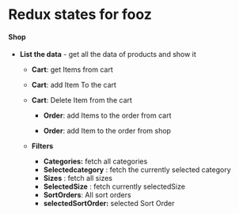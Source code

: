 # Redux states for fooz

#### Shop

- **List the data** - get all the data of products and show it
  
  - **Cart**: get Items from cart
  
  - **Cart**: add Item To the cart
  
  - **Cart**: Delete Item from the cart
    
    - **Order**: add Items to the order from cart
    
    - **Order**: add Item to the order from shop    
  
  - **Filters**
    
    - **Categories:** fetch all categories
    - **Selectedcategory** : fetch the currently selected category
    - **Sizes** : fetch all sizes
    - **SelectedSize** : fetch currently selectedSize
    - **SortOrders**: All sort orders
    - **selectedSortOrder:** selected Sort Order


